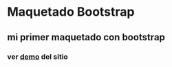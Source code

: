 # Maquetado Bootstrap

## mi primer maquetado con bootstrap

### ver [demo](https://kevinandriu.github.io/MaquetadoBootstrap/) del sitio